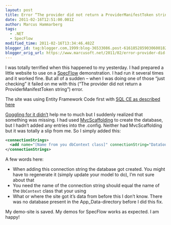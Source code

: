 ```yaml
---
layout: post
title: Error “The provider did not return a ProviderManifestToken string” with SQL Compact Edition
date: 2011-02-16T12:51:00.001Z
author: Marcus Hammarberg
tags:
  - .NET
  - SpecFlow
modified_time: 2011-02-16T13:34:46.482Z
blogger_id: tag:blogger.com,1999:blog-36533086.post-6161852859030600182
blogger_orig_url: https://www.marcusoft.net/2011/02/error-provider-did-not-return.html
---
```


I was totally terrified when this happened to my yesterday. I had prepared a little website to use on a [SpecFlow](http://www.specflow.org) demonstration. I had run it several times and it worked fine. But all of a sudden – when I was doing one of those “just checking” it failed on me with this (“The provider did not return a ProviderManifestToken string”) error.

The site was using Entity Framework Code first with [SQL CE as described here](http://weblogs.asp.net/scottgu/archive/2011/01/11/vs-2010-sp1-and-sql-ce.aspx)

[Goggling for it didn’t](http://www.google.se/search?sourceid=chrome&amp;ie=UTF-8&amp;q=The+provider+did+not+return+a+ProviderManifestToken+string) help me to much but I suddenly realized that something was missing. I had used [MvcScaffolding](http://blog.stevensanderson.com/2011/01/28/mvcscaffolding-one-to-many-relationships/) to create the database, but I hadn’t added any entries into the .config. Neither had MvcScaffolding but it was totally a slip from me. So I simply added this:

```xml
<connectionStrings>
  <add name="[Name from you dbContext class]" connectionString="DataSource=|DataDirectory|AnyName.sdf" providerName="System.Data.SqlServerCe.4.0"/>
</connectionStrings>
```

A few words here:

- When adding this connection string the database got created. You might have to regenerate it (simply update your model to do), I’m not sure about that
- You need the name of the connection string should equal the name of the `DbContext` class that your using
- What or where the site got it’s data from before this I don’t know. There was no database present in the App_Data-directory before I did this fix.

My demo-site is saved. My demos for SpecFlow works as expected. I am happy!
